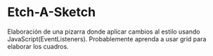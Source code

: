 # Etch-A-Sketch
Elaboración de una pizarra donde aplicar cambios al estilo usando JavaScript(EventListeners).
Probablemente aprenda a usar grid para elaborar los cuadros.
